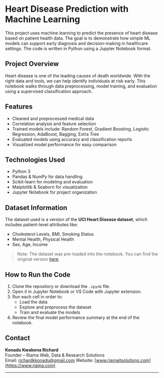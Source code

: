 # Heart Disease Prediction with Machine Learning

This project uses machine learning to predict the presence of heart disease based on patient health data. The goal is to demonstrate how simple ML models can support early diagnosis and decision-making in healthcare settings. The code is written in Python using a Jupyter Notebook format.

## Project Overview

Heart disease is one of the leading causes of death worldwide. With the right data and tools, we can help identify individuals at risk early. This notebook walks through data preprocessing, model training, and evaluation using a supervised classification approach.

## Features

- Cleaned and preprocessed medical data
- Correlation analysis and feature selection
- Trained models include: Random Forest, Gradient Boosting, Logistic Regression, AdaBoost, Bagging, Extra Tree
- Evaluated models using accuracy and classification reports
- Visualized model performance for easy comparison

## Technologies Used

- Python 3
- Pandas & NumPy for data handling
- Scikit-learn for modeling and evaluation
- Matplotlib & Seaborn for visualization
- Jupyter Notebook for project organization

## Dataset Information

The dataset used is a version of the **UCI Heart Disease dataset**, which includes patient-level attributes like:
- Cholesterol Levels, BMI, Smoking Status
- Mental Health, Physical Health
- Sex, Age, Income

> Note: The dataset was pre-loaded into the notebook. You can find the original version [here](https://archive.ics.uci.edu/ml/datasets/Heart+Disease).

## How to Run the Code

1. Clone the repository or download the `.ipynb` file.
2. Open it in Jupyter Notebook or VS Code with Jupyter extension.
3. Run each cell in order to:
   - Load the data
   - Explore and preprocess the dataset
   - Train and evaluate the models
4. Review the final model performance summary at the end of the notebook.

## Contact

**Konadu Kwabena Richard**  
Founder – Riama Web, Data & Research Solutions  
Email: richardkkonadu@gmail.com 
Website: [www.riamaitsolutions.com](https://www.riama.com)

---


